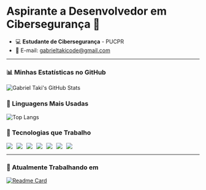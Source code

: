 # Aspirante a Desenvolvedor em Cibersegurança 👾

- 💻 **Estudante de Cibersegurança** - PUCPR
- 📧 E-mail: [gabrieltakicode@gmail.com](mailto:gabrieltakicode@gmail.com)
---

### 📊 Minhas Estatísticas no GitHub
![Gabriel Taki's GitHub Stats](https://github-readme-stats.vercel.app/api?username=gabrielti&show_icons=true&theme=dark)


### 📌 Linguagens Mais Usadas

![Top Langs](https://github-readme-stats.vercel.app/api/top-langs/?username=gabrielti&layout=compact&theme=dark&v=1)

### 🚀 Tecnologias que Trabalho

<div style="display: flex; gap: 10px;">
    <img src="https://img.shields.io/badge/-Linux-333?style=for-the-badge&logo=linux&logoColor=white" />
    <img src="https://img.shields.io/badge/-Ubuntu-333?style=for-the-badge&logo=ubuntu&logoColor=orange" />
    <img src="https://img.shields.io/badge/-Python-333?style=for-the-badge&logo=python&logoColor=ffdd54" />
    <img src="https://img.shields.io/badge/-C-333?style=for-the-badge&logo=c&logoColor=white" />
    <img src="https://img.shields.io/badge/-HTML-333?style=for-the-badge&logo=html5&logoColor=orange" />
    <img src="https://img.shields.io/badge/-CSS-333?style=for-the-badge&logo=css3&logoColor=blue" />
    <img src="https://img.shields.io/badge/-JavaScript-333?style=for-the-badge&logo=javascript&logoColor=yellow" />
</div>

---

### 🚧 Atualmente Trabalhando em

[![Readme Card](https://github-readme-stats.vercel.app/api/pin/?username=gabrielti&repo=projeto_web_foxnet&theme=dark)](https://github.com/gabrielti/projeto_web_foxnet)
